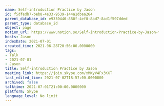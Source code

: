 ```yaml
---
name: Self-introduction Practice by Jason
id: f5dfedb7-beb8-4e33-9539-144a1dbaa264
parent_database_id: e9339446-880f-4ef0-8ad7-8ad1f507dded
parent_type: database_id
object: page
notion_url: https://www.notion.so/Self-introduction-Practice-by-Jason-f5dfedb7beb84e339539144a1dbaa264
hosts: Jason
indexDate: 2021-07-01
created_time: 2021-06-28T20:56:00.0000000
tags:
- Talk
- 2021-07-01
- Jason
title: Self-introduction Practice by Jason
meeting_link: https://join.skype.com/xMKyV4Fx3KXT
last_edited_time: 2021-07-02T18:57:00.0000000
archived: false
talktime: 2021-07-01T21:00:00.0000000
platform: Skype
language_level: No limit
---
```







